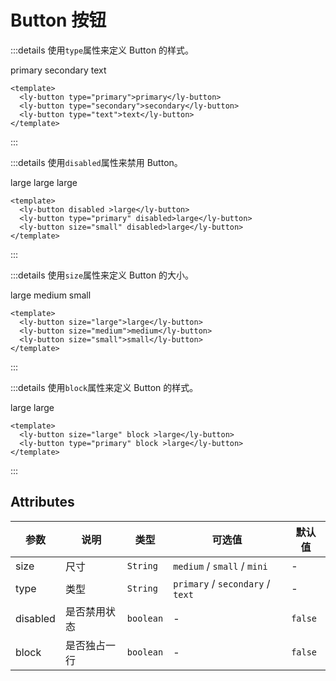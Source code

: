 # Button 按钮

<!-- <lyButton size="large">large</lyButton>
<lyButton type="primary" size="large">确认</lyButton>
<lyButton type="primary">primary</lyButton>
<lyButton type="primary" disabled>确认</lyButton>
<lyButton type="primary" block>确认</lyButton> -->

:::details 使用`type`属性来定义 Button 的样式。

<div>
  <ly-button type="primary">primary</ly-button>
  <ly-button type="secondary">secondary</ly-button>
  <ly-button type="text">text</ly-button>
</div>

  ```vue
  <template>
    <ly-button type="primary">primary</ly-button>
    <ly-button type="secondary">secondary</ly-button>
    <ly-button type="text">text</ly-button>
  </template>
  ```
:::

:::details 使用`disabled`属性来禁用 Button。
<div>
  <ly-button disabled >large</ly-button>
  <ly-button type="primary" disabled>large</ly-button>
  <ly-button size="small" disabled>large</ly-button>
</div>

  ```vue
  <template>
    <ly-button disabled >large</ly-button>
    <ly-button type="primary" disabled>large</ly-button>
    <ly-button size="small" disabled>large</ly-button>
  </template>
  ```
:::

:::details 使用`size`属性来定义 Button 的大小。
<div>
  <ly-button size="large">large</ly-button>
  <ly-button size="medium">medium</ly-button>
  <ly-button size="small">small</ly-button>
</div>

  ```vue
  <template>
    <ly-button size="large">large</ly-button>
    <ly-button size="medium">medium</ly-button>
    <ly-button size="small">small</ly-button>
  </template>
  ```
:::

:::details 使用`block`属性来定义 Button 的样式。
<div>
  <ly-button size="large" block >large</ly-button>
  <ly-button type="primary" block >large</ly-button>
</div>

  ```vue
  <template>
    <ly-button size="large" block >large</ly-button>
    <ly-button type="primary" block >large</ly-button>
  </template>
  ```
:::

## Attributes

|参数|说明|类型|可选值|默认值|
|---|---|---|---|---|
|size|尺寸|`String`|`medium` / `small` / `mini`|-|
|type|类型|`String`|`primary` / `secondary` / `text`|-|
|disabled|是否禁用状态|`boolean`|-|`false`|
|block|是否独占一行|`boolean`|-|`false`|

<!-- 
## Events

|Event Name|Description|Parameters|
|---|---|---|
|onclear|Fire when the form is cleared|The argument is a boolean value representing xxx|



## Slots

|Name|Description|Default Slot Content|
|---|---|---|
|header|Form header|`<th>title</th>`|



## Methods

|Method|Description|Parameters|
|---|---|---|
|clear|Used to manually clear the form|-| -->
